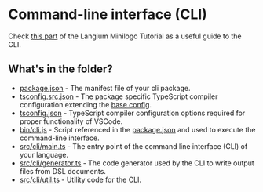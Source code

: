 # Command-line interface (CLI)

Check [this part](https://langium.org/docs/learn/minilogo/customizing_cli/) of the Langium Minilogo Tutorial as a useful guide to the CLI.

## What's in the folder?

- [package.json](./package.json) - The manifest file of your cli package.
- [tsconfig.src.json](./tsconfig.src.json) - The package specific TypeScript compiler configuration extending the [base config](../../tsconfig.json).
- [tsconfig.json](./tsconfig.json) - TypeScript compiler configuration options required for proper functionality of VSCode.
- [bin/cli.js](bin/cli/cli.js) - Script referenced in the [package.json](./package.json) and used to execute the command-line interface.
- [src/cli/main.ts](src/cli/main.ts) - The entry point of the command line interface (CLI) of your language.
- [src/cli/generator.ts](src/cli/generator.ts) - The code generator used by the CLI to write output files from DSL documents.
- [src/cli/util.ts](src/cli/util.ts) - Utility code for the CLI.
